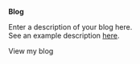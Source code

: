 
**Blog**
<divider width="w-1/3" />

Enter a description of your blog here. \
See an example description [here](https://github.com/cal-overflow/site/blob/master/src/content/general/blog-preview.md?plain=1).

<nuxt-link to="/blog" class="text-primary-light dark:text-primary-dark underline hover:no-underline transition">
  View my blog
</nxut-link>
